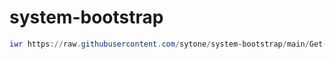 # system-bootstrap

```PowerShell
iwr https://raw.githubusercontent.com/sytone/system-bootstrap/main/Get-BootstrapAndRun.ps1 | iex

```
